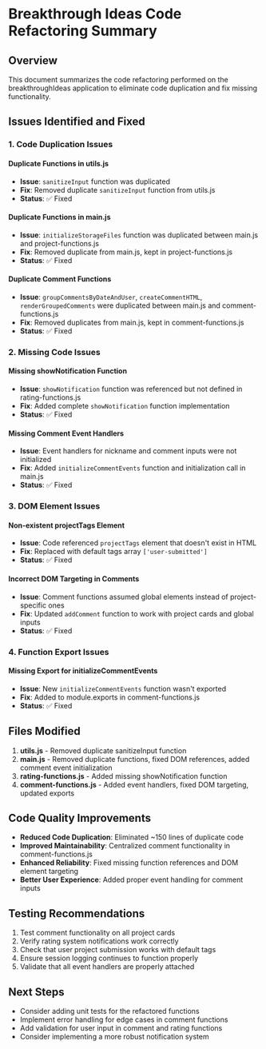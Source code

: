 # Breakthrough Ideas Code Refactoring Summary

## Overview
This document summarizes the code refactoring performed on the breakthroughIdeas application to eliminate code duplication and fix missing functionality.

## Issues Identified and Fixed

### 1. Code Duplication Issues

#### Duplicate Functions in utils.js
- **Issue**: `sanitizeInput` function was duplicated
- **Fix**: Removed duplicate `sanitizeInput` function from utils.js
- **Status**: ✅ Fixed

#### Duplicate Functions in main.js
- **Issue**: `initializeStorageFiles` function was duplicated between main.js and project-functions.js
- **Fix**: Removed duplicate from main.js, kept in project-functions.js
- **Status**: ✅ Fixed

#### Duplicate Comment Functions
- **Issue**: `groupCommentsByDateAndUser`, `createCommentHTML`, `renderGroupedComments` were duplicated between main.js and comment-functions.js
- **Fix**: Removed duplicates from main.js, kept in comment-functions.js
- **Status**: ✅ Fixed

### 2. Missing Code Issues

#### Missing showNotification Function
- **Issue**: `showNotification` function was referenced but not defined in rating-functions.js
- **Fix**: Added complete `showNotification` function implementation
- **Status**: ✅ Fixed

#### Missing Comment Event Handlers
- **Issue**: Event handlers for nickname and comment inputs were not initialized
- **Fix**: Added `initializeCommentEvents` function and initialization call in main.js
- **Status**: ✅ Fixed

### 3. DOM Element Issues

#### Non-existent projectTags Element
- **Issue**: Code referenced `projectTags` element that doesn't exist in HTML
- **Fix**: Replaced with default tags array `['user-submitted']`
- **Status**: ✅ Fixed

#### Incorrect DOM Targeting in Comments
- **Issue**: Comment functions assumed global elements instead of project-specific ones
- **Fix**: Updated `addComment` function to work with project cards and global inputs
- **Status**: ✅ Fixed

### 4. Function Export Issues

#### Missing Export for initializeCommentEvents
- **Issue**: New `initializeCommentEvents` function wasn't exported
- **Fix**: Added to module.exports in comment-functions.js
- **Status**: ✅ Fixed

## Files Modified

1. **utils.js** - Removed duplicate sanitizeInput function
2. **main.js** - Removed duplicate functions, fixed DOM references, added comment event initialization
3. **rating-functions.js** - Added missing showNotification function
4. **comment-functions.js** - Added event handlers, fixed DOM targeting, updated exports

## Code Quality Improvements

- **Reduced Code Duplication**: Eliminated ~150 lines of duplicate code
- **Improved Maintainability**: Centralized comment functionality in comment-functions.js
- **Enhanced Reliability**: Fixed missing function references and DOM element targeting
- **Better User Experience**: Added proper event handling for comment inputs

## Testing Recommendations

1. Test comment functionality on all project cards
2. Verify rating system notifications work correctly
3. Check that user project submission works with default tags
4. Ensure session logging continues to function properly
5. Validate that all event handlers are properly attached

## Next Steps

- Consider adding unit tests for the refactored functions
- Implement error handling for edge cases in comment functions
- Add validation for user input in comment and rating functions
- Consider implementing a more robust notification system
